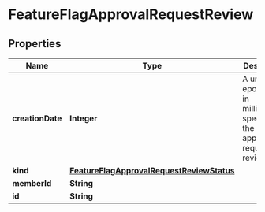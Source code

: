 
# FeatureFlagApprovalRequestReview

## Properties
Name | Type | Description | Notes
------------ | ------------- | ------------- | -------------
**creationDate** | **Integer** | A unix epoch time in milliseconds specifying the date the approval request was reviewed |  [optional]
**kind** | [**FeatureFlagApprovalRequestReviewStatus**](FeatureFlagApprovalRequestReviewStatus.md) |  |  [optional]
**memberId** | **String** |  |  [optional]
**id** | **String** |  |  [optional]



